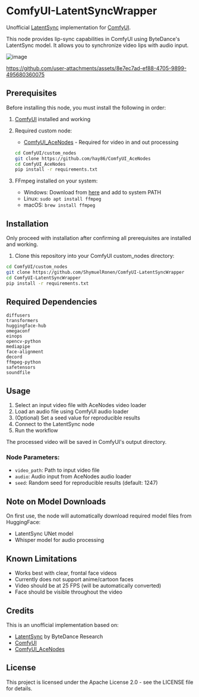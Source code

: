 # ComfyUI-LatentSyncWrapper

Unofficial [LatentSync](https://github.com/bytedance/LatentSync) implementation for [ComfyUI](https://github.com/comfyanonymous/ComfyUI).

This node provides lip-sync capabilities in ComfyUI using ByteDance's LatentSync model. It allows you to synchronize video lips with audio input.

![image](https://github.com/user-attachments/assets/678f5319-90b1-4c0a-b7ae-d3f01295157f)


https://github.com/user-attachments/assets/8e7ec7ad-ef88-4705-9899-495680360075



## Prerequisites

Before installing this node, you must install the following in order:

1. [ComfyUI](https://github.com/comfyanonymous/ComfyUI) installed and working

2. Required custom node:
   - [ComfyUI_AceNodes](https://github.com/hay86/ComfyUI_AceNodes) - Required for video in and out processing
   ```bash
   cd ComfyUI/custom_nodes
   git clone https://github.com/hay86/ComfyUI_AceNodes
   cd ComfyUI_AceNodes
   pip install -r requirements.txt
   ```

3. FFmpeg installed on your system:
   - Windows: Download from [here](https://github.com/BtbN/FFmpeg-Builds/releases) and add to system PATH
   - Linux: `sudo apt install ffmpeg`
   - macOS: `brew install ffmpeg`

## Installation

Only proceed with installation after confirming all prerequisites are installed and working.

1. Clone this repository into your ComfyUI custom_nodes directory:
```bash
cd ComfyUI/custom_nodes
git clone https://github.com/ShymuelRonen/ComfyUI-LatentSyncWrapper
cd ComfyUI-LatentSyncWrapper
pip install -r requirements.txt
```

## Required Dependencies
```
diffusers
transformers
huggingface-hub
omegaconf
einops
opencv-python
mediapipe
face-alignment
decord
ffmpeg-python
safetensors
soundfile
```

## Usage

1. Select an input video file with AceNodes video loader
2. Load an audio file using ComfyUI audio loader
3. (Optional) Set a seed value for reproducible results
4. Connect to the LatentSync node
5. Run the workflow

The processed video will be saved in ComfyUI's output directory.

### Node Parameters:
- `video_path`: Path to input video file
- `audio`: Audio input from AceNodes audio loader
- `seed`: Random seed for reproducible results (default: 1247)


## Note on Model Downloads

On first use, the node will automatically download required model files from HuggingFace:
- LatentSync UNet model
- Whisper model for audio processing

## Known Limitations

- Works best with clear, frontal face videos
- Currently does not support anime/cartoon faces
- Video should be at 25 FPS (will be automatically converted)
- Face should be visible throughout the video

## Credits

This is an unofficial implementation based on:
- [LatentSync](https://github.com/bytedance/LatentSync) by ByteDance Research
- [ComfyUI](https://github.com/comfyanonymous/ComfyUI)
- [ComfyUI_AceNodes](https://github.com/hay86/ComfyUI_AceNodes)

## License

This project is licensed under the Apache License 2.0 - see the LICENSE file for details.
